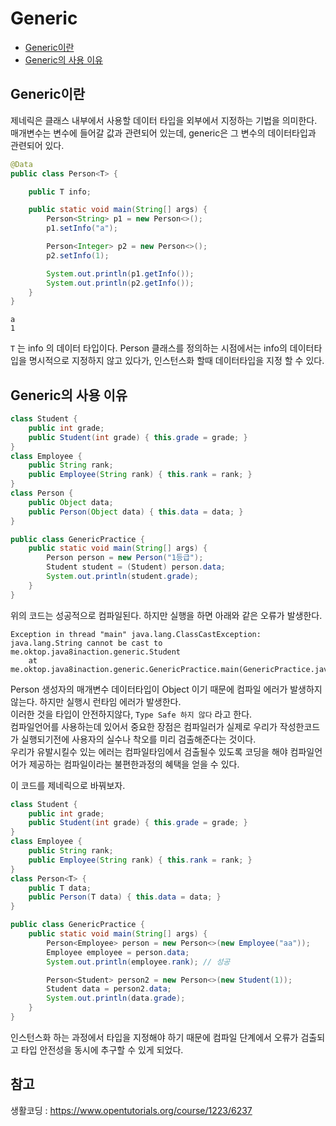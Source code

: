 # Generic

- [Generic이란](#Generic이란)
- [Generic의 사용 이유](#Generic의-사용-이유)

## Generic이란
제네릭은 클래스 내부에서 사용할 데이터 타입을 외부에서 지정하는 기법을 의미한다.
매개변수는 변수에 들어갈 값과 관련되어 있는데, generic은 그 변수의 데이터타입과 관련되어 있다.  
```java
@Data
public class Person<T> {

    public T info;

    public static void main(String[] args) {
        Person<String> p1 = new Person<>();
        p1.setInfo("a");

        Person<Integer> p2 = new Person<>();
        p2.setInfo(1);

        System.out.println(p1.getInfo());
        System.out.println(p2.getInfo());
    }
}
```
```
a
1
```
`T` 는 info 의 데이터 타입이다.  Person 클래스를 정의하는 시점에서는 info의 데이터타입을 명시적으로 지정하지 않고 있다가, 인스턴스화 할때 데이터타입을 지정 할 수 있다.  

## Generic의 사용 이유
```java
class Student {
    public int grade;
    public Student(int grade) { this.grade = grade; }
}
class Employee {
    public String rank;
    public Employee(String rank) { this.rank = rank; }
}
class Person {
    public Object data;
    public Person(Object data) { this.data = data; }
}

public class GenericPractice {
    public static void main(String[] args) {
        Person person = new Person("1등급");
        Student student = (Student) person.data;
        System.out.println(student.grade);
    }
}
```
위의 코드는 성공적으로 컴파일된다. 하지만 실행을 하면 아래와 같은 오류가 발생한다.  
```
Exception in thread "main" java.lang.ClassCastException: java.lang.String cannot be cast to me.oktop.java8inaction.generic.Student
	at me.oktop.java8inaction.generic.GenericPractice.main(GenericPractice.java:19)

```
Person 생성자의 매개변수 데이터타입이 Object 이기 때문에 컴파일 에러가 발생하지 않는다. 하지만 실행시 런타임 에러가 발생한다.  
이러한 것을 타입이 안전하지않다, `Type Safe 하지 않다` 라고 한다.  
컴파일언어를 사용하는데 있어서 중요한 장점은 컴파일러가 실제로 우리가 작성한코드가 실행되기전에 사용자의 실수나 착오를 미리 검출해준다는 것이다.  
우리가 유발시킬수 있는 에러는 컴파일타임에서 검출될수 있도록 코딩을 해야 컴파일언어가 제공하는 컴파일이라는 불편한과정의 혜택을 얻을 수 있다.  

이 코드를 제네릭으로 바꿔보자.
```java
class Student {
    public int grade;
    public Student(int grade) { this.grade = grade; }
}
class Employee {
    public String rank;
    public Employee(String rank) { this.rank = rank; }
}
class Person<T> {
    public T data;
    public Person(T data) { this.data = data; }
}

public class GenericPractice {
    public static void main(String[] args) {
        Person<Employee> person = new Person<>(new Employee("aa"));
        Employee employee = person.data;
        System.out.println(employee.rank); // 성공

        Person<Student> person2 = new Person<>(new Student(1));
        Student data = person2.data;
        System.out.println(data.grade);
    }
}
```
인스턴스화 하는 과정에서 타입을 지정해야 하기 때문에 컴파일 단계에서 오류가 검출되고 타입 안전성을 동시에 추구할 수 있게 되었다.  

## 참고
생활코딩 : https://www.opentutorials.org/course/1223/6237  